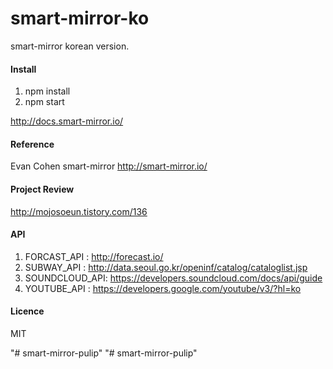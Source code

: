 smart-mirror-ko
=========================
smart-mirror korean version.

#### Install ####
1. npm install
2. npm start 

http://docs.smart-mirror.io/

#### Reference ####
Evan Cohen smart-mirror http://smart-mirror.io/

#### Project Review ####
http://mojosoeun.tistory.com/136

#### API ####
1. FORCAST_API : http://forecast.io/
2. SUBWAY_API : http://data.seoul.go.kr/openinf/catalog/cataloglist.jsp
3. SOUNDCLOUD_API: https://developers.soundcloud.com/docs/api/guide
4. YOUTUBE_API : https://developers.google.com/youtube/v3/?hl=ko

#### Licence ####
MIT 




"# smart-mirror-pulip" 
"# smart-mirror-pulip" 
